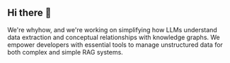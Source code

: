 ## Hi there 👋

We're whyhow, and we're working on simplifying how LLMs understand data extraction and conceptual relationships with knowledge graphs. We empower developers with essential tools to manage unstructured data for both complex and simple RAG systems.


